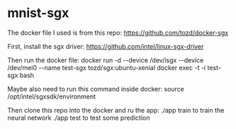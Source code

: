 # mnist-sgx

The docker file I used is from this repo: https://github.com/tozd/docker-sgx

First, install the sgx driver: https://github.com/intel/linux-sgx-driver

Then run the docker file:
docker run -d --device /dev/isgx --device /dev/mei0 --name test-sgx tozd/sgx:ubuntu-xenial
docker exec -t -i test-sgx bash

Maybe also need to run this command inside docker:
source /opt/intel/sgxsdk/environment

Then clone this repo into the docker and ru the app:
./app train to train the neural network
./app test to test some prediction
